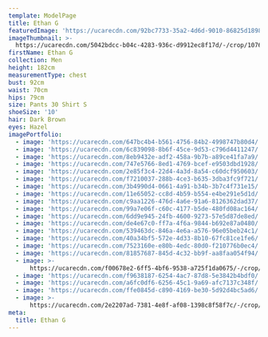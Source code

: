 ```yaml
---
template: ModelPage
title: Ethan G
featuredImage: 'https://ucarecdn.com/92bc7733-35a2-4d6d-9010-86825d1898b1/'
imageThumbnail: >-
  https://ucarecdn.com/5042bdcc-b04c-4283-936c-d9912ec8f17d/-/crop/1076x1071/233,174/-/preview/
firstName: Ethan G
collection: Men
height: 182cm
measurementType: chest
bust: 92cm
waist: 70cm
hips: 79cm
size: Pants 30 Shirt S
shoeSize: '10'
hair: Dark Brown
eyes: Hazel
imagePortfolio:
  - image: 'https://ucarecdn.com/647bc4b4-b561-4756-84b2-4998747b80d4/'
  - image: 'https://ucarecdn.com/6c839098-8b6f-45ce-9d53-c796d4411247/'
  - image: 'https://ucarecdn.com/8eb9432e-adf2-458a-9b7b-a89ce41fa7a9/'
  - image: 'https://ucarecdn.com/747e5766-8ed1-4769-bcef-e9503dbd1928/'
  - image: 'https://ucarecdn.com/2e85f3c4-22d4-4a3d-8a54-c60dcf950603/'
  - image: 'https://ucarecdn.com/f7210037-288b-4ce3-b635-3dba3fc9f721/'
  - image: 'https://ucarecdn.com/3b4990d4-0661-4a91-b34b-3b7c4f731e15/'
  - image: 'https://ucarecdn.com/11e65052-cc8d-4b59-b554-e4be291e5d1d/'
  - image: 'https://ucarecdn.com/c9aa1226-476d-4a6e-91a6-8126362dad37/'
  - image: 'https://ucarecdn.com/99a7e06f-c60c-4177-b5de-480fd08ac164/'
  - image: 'https://ucarecdn.com/6dd9e945-24fb-4600-9273-57e5d87de8ed/'
  - image: 'https://ucarecdn.com/de4e67c0-ff7a-4f6a-9844-b692e87a0480/'
  - image: 'https://ucarecdn.com/539463dc-846a-4e6a-a576-96e05beb24c1/'
  - image: 'https://ucarecdn.com/40a34bf5-572e-4d33-8b10-67fc81ce1fe6/'
  - image: 'https://ucarecdn.com/7523160e-e80b-4edc-80d0-f210776b0ec4/'
  - image: 'https://ucarecdn.com/81857687-845d-4c32-bb9f-aa8faa054f94/'
  - image: >-
      https://ucarecdn.com/f00678e2-6ff5-4bf6-9538-a725f1da0675/-/crop/1707x1878/0,431/-/preview/
  - image: 'https://ucarecdn.com/f9638187-6254-4ac7-87d8-5e3842b4bdf0/'
  - image: 'https://ucarecdn.com/a6fc0df6-6256-45c1-9a69-afc7137c348f/'
  - image: 'https://ucarecdn.com/ffe0845d-c890-4169-be30-5d92d4bc5ad6/'
  - image: >-
      https://ucarecdn.com/2e2207ad-7381-4e8f-af08-1398c8f58f7c/-/crop/3728x3265/160,0/-/preview/
meta:
  title: Ethan G
---
```


